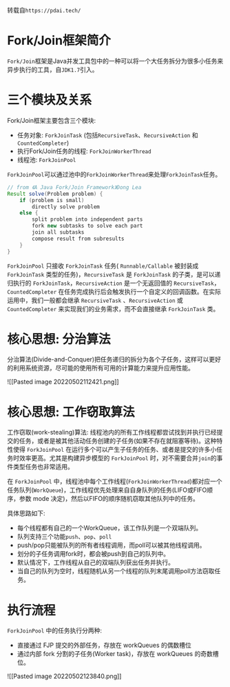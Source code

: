 转载自`https://pdai.tech/`
# Fork/Join框架简介
`Fork/Join`框架是Java并发工具包中的一种可以将一个大任务拆分为很多小任务来异步执行的工具，自`JDK1.7`引入。

# 三个模块及关系

Fork/Join框架主要包含三个模块:

-   任务对象: `ForkJoinTask` (包括`RecursiveTask`、`RecursiveAction` 和 `CountedCompleter`)
-   执行Fork/Join任务的线程: `ForkJoinWorkerThread`
-   线程池: `ForkJoinPool`

`ForkJoinPool`可以通过池中的`ForkJoinWorkerThread`来处理`ForkJoinTask`任务。

```java
// from 《A Java Fork/Join Framework》Dong Lea
Result solve(Problem problem) {
	if (problem is small)
 		directly solve problem
 	else {
 		split problem into independent parts
 		fork new subtasks to solve each part
 		join all subtasks
 		compose result from subresults
	}
}
```

`ForkJoinPool` 只接收 `ForkJoinTask` 任务( `Runnable/Callable` 被封装成 `ForkJoinTask` 类型的任务)，`RecursiveTask` 是 `ForkJoinTask` 的子类，是可以递归执行的 `ForkJoinTask`，`RecursiveAction` 是一个无返回值的 `RecursiveTask`，`CountedCompleter` 在任务完成执行后会触发执行一个自定义的回调函数。在实际运用中，我们一般都会继承 `RecursiveTask` 、`RecursiveAction` 或 `CountedCompleter` 来实现我们的业务需求，而不会直接继承 `ForkJoinTask` 类。

# 核心思想: 分治算法
分治算法(Divide-and-Conquer)把任务递归的拆分为各个子任务，这样可以更好的利用系统资源，尽可能的使用所有可用的计算能力来提升应用性能。

![[Pasted image 20220502112421.png]]

# 核心思想: 工作窃取算法
工作窃取(work-stealing)算法: 线程池内的所有工作线程都尝试找到并执行已经提交的任务，或者是被其他活动任务创建的子任务(如果不存在就阻塞等待)。这种特性使得 `ForkJoinPool` 在运行多个可以产生子任务的任务、或者是提交的许多小任务时效率更高。尤其是构建异步模型的 `ForkJoinPool` 时，对不需要合并`join`的事件类型任务也非常适用。

在 `ForkJoinPool` 中，线程池中每个工作线程(`ForkJoinWorkerThread`)都对应一个任务队列(`WorkQueue`)，工作线程优先处理来自自身队列的任务(LIFO或FIFO顺序，参数 mode 决定)，然后以FIFO的顺序随机窃取其他队列中的任务。

具体思路如下:
-   每个线程都有自己的一个WorkQueue，该工作队列是一个双端队列。
-   队列支持三个功能`push`、`pop`、`poll`
-   push/pop只能被队列的所有者线程调用，而poll可以被其他线程调用。
-   划分的子任务调用fork时，都会被push到自己的队列中。
-   默认情况下，工作线程从自己的双端队列获出任务并执行。
-   当自己的队列为空时，线程随机从另一个线程的队列末尾调用poll方法窃取任务。

# 执行流程

`ForkJoinPool` 中的任务执行分两种:
-   直接通过 FJP 提交的外部任务，存放在 workQueues 的偶数槽位
-   通过内部 fork 分割的子任务(Worker task)，存放在 workQueues 的奇数槽位。

![[Pasted image 20220502123840.png]]